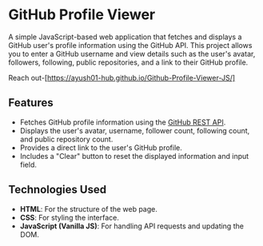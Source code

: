 # GitHub Profile Viewer

A simple JavaScript-based web application that fetches and displays a GitHub user's profile information using the GitHub API. This project allows you to enter a GitHub username and view details such as the user's avatar, followers, following, public repositories, and a link to their GitHub profile.

Reach out-[https://ayush01-hub.github.io/Github-Profile-Viewer-JS/]


## Features

- Fetches GitHub profile information using the [GitHub REST API](https://docs.github.com/en/rest).
- Displays the user's avatar, username, follower count, following count, and public repository count.
- Provides a direct link to the user's GitHub profile.
- Includes a "Clear" button to reset the displayed information and input field.

## Technologies Used

- **HTML**: For the structure of the web page.
- **CSS**: For styling the interface.
- **JavaScript (Vanilla JS)**: For handling API requests and updating the DOM.

